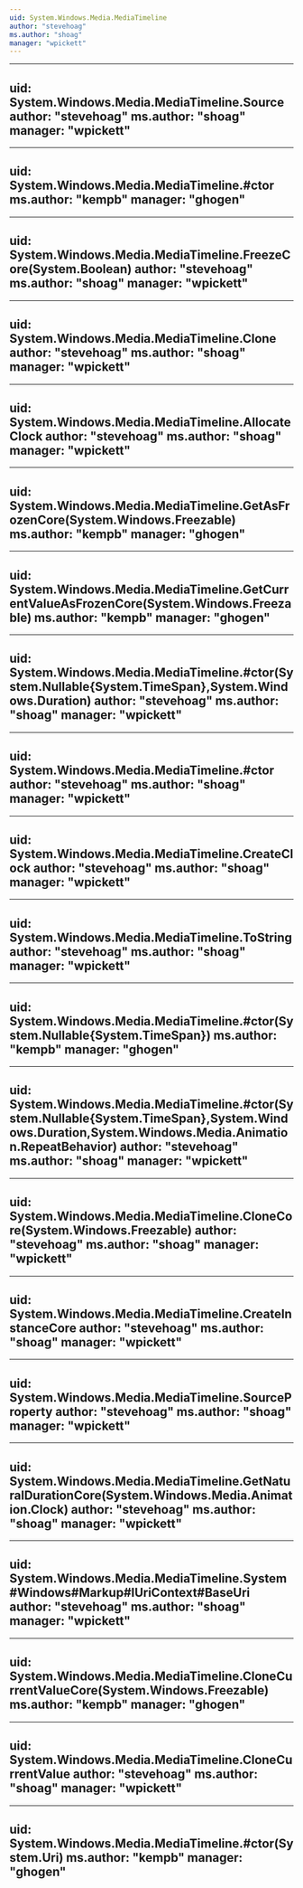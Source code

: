 ```yaml
---
uid: System.Windows.Media.MediaTimeline
author: "stevehoag"
ms.author: "shoag"
manager: "wpickett"
---
```


---
uid: System.Windows.Media.MediaTimeline.Source
author: "stevehoag"
ms.author: "shoag"
manager: "wpickett"
---

---
uid: System.Windows.Media.MediaTimeline.#ctor
ms.author: "kempb"
manager: "ghogen"
---

---
uid: System.Windows.Media.MediaTimeline.FreezeCore(System.Boolean)
author: "stevehoag"
ms.author: "shoag"
manager: "wpickett"
---

---
uid: System.Windows.Media.MediaTimeline.Clone
author: "stevehoag"
ms.author: "shoag"
manager: "wpickett"
---

---
uid: System.Windows.Media.MediaTimeline.AllocateClock
author: "stevehoag"
ms.author: "shoag"
manager: "wpickett"
---

---
uid: System.Windows.Media.MediaTimeline.GetAsFrozenCore(System.Windows.Freezable)
ms.author: "kempb"
manager: "ghogen"
---

---
uid: System.Windows.Media.MediaTimeline.GetCurrentValueAsFrozenCore(System.Windows.Freezable)
ms.author: "kempb"
manager: "ghogen"
---

---
uid: System.Windows.Media.MediaTimeline.#ctor(System.Nullable{System.TimeSpan},System.Windows.Duration)
author: "stevehoag"
ms.author: "shoag"
manager: "wpickett"
---

---
uid: System.Windows.Media.MediaTimeline.#ctor
author: "stevehoag"
ms.author: "shoag"
manager: "wpickett"
---

---
uid: System.Windows.Media.MediaTimeline.CreateClock
author: "stevehoag"
ms.author: "shoag"
manager: "wpickett"
---

---
uid: System.Windows.Media.MediaTimeline.ToString
author: "stevehoag"
ms.author: "shoag"
manager: "wpickett"
---

---
uid: System.Windows.Media.MediaTimeline.#ctor(System.Nullable{System.TimeSpan})
ms.author: "kempb"
manager: "ghogen"
---

---
uid: System.Windows.Media.MediaTimeline.#ctor(System.Nullable{System.TimeSpan},System.Windows.Duration,System.Windows.Media.Animation.RepeatBehavior)
author: "stevehoag"
ms.author: "shoag"
manager: "wpickett"
---

---
uid: System.Windows.Media.MediaTimeline.CloneCore(System.Windows.Freezable)
author: "stevehoag"
ms.author: "shoag"
manager: "wpickett"
---

---
uid: System.Windows.Media.MediaTimeline.CreateInstanceCore
author: "stevehoag"
ms.author: "shoag"
manager: "wpickett"
---

---
uid: System.Windows.Media.MediaTimeline.SourceProperty
author: "stevehoag"
ms.author: "shoag"
manager: "wpickett"
---

---
uid: System.Windows.Media.MediaTimeline.GetNaturalDurationCore(System.Windows.Media.Animation.Clock)
author: "stevehoag"
ms.author: "shoag"
manager: "wpickett"
---

---
uid: System.Windows.Media.MediaTimeline.System#Windows#Markup#IUriContext#BaseUri
author: "stevehoag"
ms.author: "shoag"
manager: "wpickett"
---

---
uid: System.Windows.Media.MediaTimeline.CloneCurrentValueCore(System.Windows.Freezable)
ms.author: "kempb"
manager: "ghogen"
---

---
uid: System.Windows.Media.MediaTimeline.CloneCurrentValue
author: "stevehoag"
ms.author: "shoag"
manager: "wpickett"
---

---
uid: System.Windows.Media.MediaTimeline.#ctor(System.Uri)
ms.author: "kempb"
manager: "ghogen"
---

